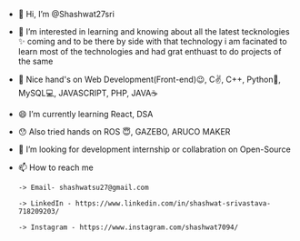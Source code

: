 - 👋 Hi, I’m @Shashwat27sri
- 👀 I’m interested in learning and knowing about all the latest tecknologies ✨ coming 
and to be there by side with that technology i am facinated to learn most of the technologies
and had grat enthuast to do projects of the same
- 🌱 Nice hand's on  Web Development(Front-end)😉, C✌, C++, Python🐍, MySQL💻,  JAVASCRIPT, PHP, JAVA☕
- 😄 I’m currently learning React, DSA
- 😯 Also tried hands on ROS 😇, GAZEBO, ARUCO MAKER
- 💞️ I’m looking for development internship or collabration on Open-Source 
- 📫 How to reach me 

      -> Email- shashwatsu27@gmail.com 

      -> LinkedIn - https://www.linkedin.com/in/shashwat-srivastava-718209203/ 

      -> Instagram - https://www.instagram.com/shashwat7094/
                     
<!---
Shashwat27sri/Shashwat27sri is a ✨ special ✨ repository because its `README.md` (this file) appears on your GitHub profile.
You can click the Preview link to take a look at your changes.
--->

